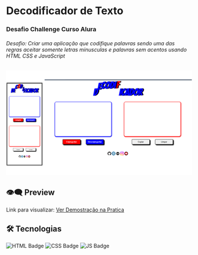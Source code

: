 # Decodificador de Texto

### Desafio Challenge Curso Alura

###### Desafio: Criar uma aplicação que codifique palavras sendo uma das regras aceitar somente letras minusculas e palavras sem acentos usando HTML CSS e JavaScript

![](img/decodificador.png)

## 👁️‍🗨️ Preview

Link para visualizar: [Ver Demostração na Pratica](https://sandra-silva-santos.github.io/Alura_Decodificador/)

## 🛠️ **Tecnologias**

![HTML Badge](https://img.shields.io/badge/HTML5-E34F26?style=for-the-badge&logo=html5&logoColor=white) ![CSS Badge](https://img.shields.io/badge/CSS3-1572B6?style=for-the-badge&logo=css3&logoColor=white) ![JS Badge](https://img.shields.io/badge/JavaScript-F7DF1E?style=for-the-badge&logo=javascript&logoColor=black)
